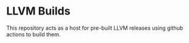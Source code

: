 # LLVM Builds

This repository acts as a host for pre-built LLVM releases using github actions to build them.

